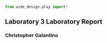 ```python
from aide_design.play import*
```

## Laboratory 3 Laboratory Report
### Christopher Galantino
